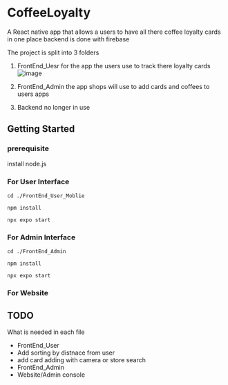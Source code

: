 # CoffeeLoyalty
A React native app that allows a users to have all there coffee loyalty cards in one place
backend is done with firebase

The project is split into 3 folders
1. FrontEnd_Uesr
for the app the users use to track there loyalty cards
![image](https://github.com/jlund0/CoffeeLoyalty/assets/72682409/5b649866-86c6-46e0-812a-a12c433a089b)



3. FrontEnd_Admin 
the app shops will use to add cards and coffees to users apps 

4. Backend 
no longer in use 

## Getting Started
### prerequisite
install node.js

### For User Interface 
`cd ./FrontEnd_User_Moblie`

`npm install`

`npx expo start`

### For Admin Interface
`cd ./FrontEnd_Admin`

`npm install`

`npx expo start`

### For Website 

## TODO
What is needed in each file
- FrontEnd_User
 - Add sorting by distnace from user 
 - add card adding with camera or store search
- FrontEnd_Admin
- Website/Admin console

